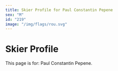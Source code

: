```yaml
---
title: Skier Profile for Paul Constantin Pepene
sex: "M"
id: "219"
image: "/img/flags/rou.svg" 
---
```


# Skier Profile

This page is for: Paul Constantin Pepene.
    
